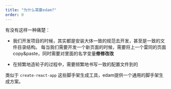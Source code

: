 ```yaml
---
title: "为什么需要edam?"
order: 0
---
```


有没有这样一种痛楚：
- 我们开发项目的时候，其实都是安装大体一致的规范去开发，甚至是一致的文件目录结构。
每当我们需要开发一个新页面的时候，需要将上一个雷同的页面copy&paste，同时需要对里面的名字变量**修修改改**

- 在频繁地造轮子的过程中，需要频繁地书写一致的配置文件到的

类似于 `create-react-app` 这些脚手架生成工具，edam提供一个通用的脚手架生成方案。
